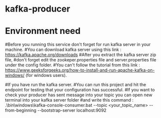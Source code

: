 # kafka-producer

# Environment need
#Before you running this service don't forget for run kafka server in your machine.
#You can download kafka server using this link : https://kafka.apache.org/downloads 
#After you extract the kafka server zip file,
#don't forget edit the zookeper.properties file and server.properties file under the config folder.
#You can't follow the tutorial from this link : https://www.geeksforgeeks.org/how-to-install-and-run-apache-kafka-on-windows/ (for windows users).

#If you have run the kafka server.
#You can run this project and hit the endpoint for testing that your configuration has successful.
#If you want to check your producer has sent message into your topic you can open new terminal into your kafka server folder
#and write this command : .\bin\windows\kafka-console-consumer.bat --topic <your_topic_name> --from-beginning --bootstrap-server localhost:9092
